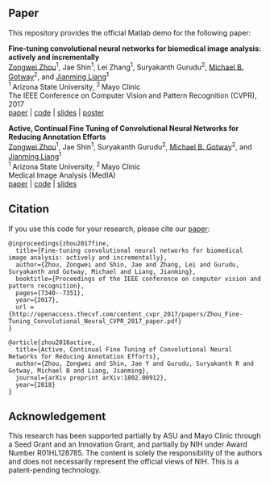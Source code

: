 ## Paper
This repository provides the official Matlab demo for the following paper:

<b>Fine-tuning convolutional neural networks for biomedical image analysis: actively and incrementally</b> <br/>
[Zongwei Zhou](https://www.zongweiz.com/)<sup>1</sup>, Jae Shin<sup>1</sup>, Lei Zhang<sup>1</sup>, Suryakanth Gurudu<sup>2</sup>, [Michael B. Gotway](https://www.mayoclinic.org/biographies/gotway-michael-b-m-d/bio-20055566)<sup>2</sup>, and [Jianming Liang](https://chs.asu.edu/jianming-liang)<sup>1</sup> <br/>
<sup>1 </sup>Arizona State University,   <sup>2 </sup>Mayo Clinic <br/>
The IEEE Conference on Computer Vision and Pattern Recognition (CVPR), 2017  <br/>
[paper](http://openaccess.thecvf.com/content_cvpr_2017/papers/Zhou_Fine-Tuning_Convolutional_Neural_CVPR_2017_paper.pdf) | [code](https://github.com/MrGiovanni/Active-Learning) | [slides](https://docs.wixstatic.com/ugd/deaea1_d4ad03012be2408191885c697af60401.pdf) | [poster](https://docs.wixstatic.com/ugd/deaea1_c21a4361487244efba9da9d84feddc72.pdf)

<b>Active, Continual Fine Tuning of Convolutional Neural Networks for Reducing Annotation Efforts</b> <br/>
[Zongwei Zhou](https://www.zongweiz.com/)<sup>1</sup>, Jae Shin<sup>1</sup>, Suryakanth Gurudu<sup>2</sup>, [Michael B. Gotway](https://www.mayoclinic.org/biographies/gotway-michael-b-m-d/bio-20055566)<sup>2</sup>, and [Jianming Liang](https://chs.asu.edu/jianming-liang)<sup>1</sup> <br/>
<sup>1 </sup>Arizona State University,   <sup>2 </sup>Mayo Clinic <br/>
Medical Image Analysis (MedIA) <br/>
[paper](https://arxiv.org/pdf/1802.00912.pdf) | [code](https://github.com/MrGiovanni/Active-Learning) | [slides](https://docs.wixstatic.com/ugd/deaea1_d4ad03012be2408191885c697af60401.pdf)

## Citation
If you use this code for your research, please cite our [paper](http://openaccess.thecvf.com/content_cvpr_2017/papers/Zhou_Fine-Tuning_Convolutional_Neural_CVPR_2017_paper.pdf):
```
@inproceedings{zhou2017fine,
  title={Fine-tuning convolutional neural networks for biomedical image analysis: actively and incrementally},
  author={Zhou, Zongwei and Shin, Jae and Zhang, Lei and Gurudu, Suryakanth and Gotway, Michael and Liang, Jianming},
  booktitle={Proceedings of the IEEE conference on computer vision and pattern recognition},
  pages={7340--7351},
  year={2017},
  url = {http://openaccess.thecvf.com/content_cvpr_2017/papers/Zhou_Fine-Tuning_Convolutional_Neural_CVPR_2017_paper.pdf}
}

@article{zhou2018active,
  title={Active, Continual Fine Tuning of Convolutional Neural Networks for Reducing Annotation Efforts},
  author={Zhou, Zongwei and Shin, Jae Y and Gurudu, Suryakanth R and Gotway, Michael B and Liang, Jianming},
  journal={arXiv preprint arXiv:1802.00912},
  year={2018}
}
```

## Acknowledgement
This research has been supported partially by ASU and Mayo Clinic through a Seed Grant and an Innovation Grant, and partially by NIH under Award Number R01HL128785. The content is solely the responsibility of the authors and does not necessarily represent the official views of NIH. This is a patent-pending technology.
